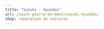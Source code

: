 ```yaml
---
title: "Suzuki - Hyundai"
url: /saint-pierre-du-mont/suzuki-hyundai/
shop: réparation de voitures
---
```

